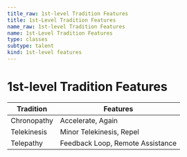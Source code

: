 ```yaml
---
title_raw: 1st-level Tradition Features
title: 1st-Level Tradition Features
name_raw: 1st-level Tradition Features
name: 1st-Level Tradition Features
type: classes
subtype: talent
kind: 1st-level features
---
```


# 1st-level Tradition Features

| Tradition   | Features                         |
| ----------- | -------------------------------- |
| Chronopathy | Accelerate, Again                |
| Telekinesis | Minor Telekinesis, Repel         |
| Telepathy   | Feedback Loop, Remote Assistance |
